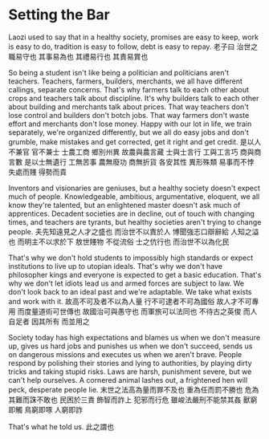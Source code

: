 # Setting the Bar

Laozi used to say that
in a healthy society,
promises are easy to keep,
work is easy to do,
tradition is easy to follow,
debt is easy to repay.
老子曰
治世之
職易守也
其事易為也
其禮易行也
其責易賞也

So being a student isn't like being a politician
and politicians aren't teachers.
Teachers, farmers, builders, merchants,
we all have different callings, separate concerns.
That's why farmers talk to each other about crops
and teachers talk about discipline.
It's why builders talk to each other about building
and merchants talk about prices.
That way teachers don't lose control
and builders don't botch jobs.
That way farmers don't waste effort
and merchants don't lose money.
Happy with our lot in life,
we train separately, we're organized differently,
but we all do easy jobs and don't grumble,
make mistakes and get corrected,
get it right and get credit.
是以人不兼官
官不兼士
士農工商
鄉別州異
故農與農言藏
士與士言行
工與工言巧
商與商言數
是以士無遺行
工無苦事
農無廢功
商無折貨
各安其性
異形殊類
易事而不悖
失處而賤
得勢而貴

Inventors and visionaries are geniuses,
but a healthy society doesn't expect much of people.
Knowledgeable, ambitious, argumentative, eloquent,
we all know they're talented,
but an enlightened master doesn't ask much of apprentices.
Decadent societies are in decline,
out of touch with changing times,
and teachers are tyrants,
but healthy societies aren't trying to change people.
夫先知遠見之人才之盛也
而治世不以責於人
博聞強志口辯辭給
人知之溢也
而明主不以求於下
敖世賤物
不從流俗
士之伉行也
而治世不以為化民

That's why we don't hold students to impossibly high standards
or expect institutions to live up to utopian ideals.
That's why we don't have philosopher kings
and everyone is expected to get a basic education.
That's why we don't let idiots lead us
and armed forces are subject to law.
We don't look back to an ideal past
and we're adaptable.
We take what exists
and work with it.
故高不可及者不以為人量
行不可逮者不可為國俗
故人才不可專用
而度量道術可世傳也
故國治可與愚守也
而軍旅可以法同也
不待古之英俊
而人自足者
因其所有
而並用之

Society today has high expectations and blames us when we don't measure up,
gives us hard jobs and punishes us when we don't succeed,
sends us on dangerous missions and executes us when we aren't brave.
People respond
by polishing their stories and lying to authorities,
by playing dirty tricks and taking stupid risks.
Laws are harsh, punishment severe, but we can't help ourselves.
A cornered animal lashes out,
a frightened hen will peck,
desperate people lie.
末世之法高為量而罪不及也
重為任而罰不勝也
危為其難而誅不敢也
民困於三責
飾智而詐上
犯邪而行危
雖峻法嚴刑不能禁其姦
獸窮即觸
鳥窮即啄
人窮即詐

That's what he told us.
此之謂也
